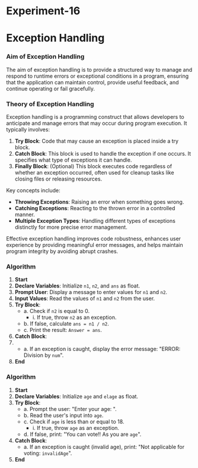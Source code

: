 # Experiment-16

# Exception Handling
### Aim of Exception Handling

The aim of exception handling is to provide a structured way to manage and respond to runtime errors or exceptional conditions in a program, ensuring that the application can maintain control, provide useful feedback, and continue operating or fail gracefully.

### Theory of Exception Handling

Exception handling is a programming construct that allows developers to anticipate and manage errors that may occur during program execution. It typically involves:

1. **Try Block**: Code that may cause an exception is placed inside a try block.
2. **Catch Block**: This block is used to handle the exception if one occurs. It specifies what type of exceptions it can handle.
3. **Finally Block**: (Optional) This block executes code regardless of whether an exception occurred, often used for cleanup tasks like closing files or releasing resources.

Key concepts include:

- **Throwing Exceptions**: Raising an error when something goes wrong.
- **Catching Exceptions**: Reacting to the thrown error in a controlled manner.
- **Multiple Exception Types**: Handling different types of exceptions distinctly for more precise error management.

Effective exception handling improves code robustness, enhances user experience by providing meaningful error messages, and helps maintain program integrity by avoiding abrupt crashes.

### Algorithm 

1. **Start**
2. **Declare Variables**: Initialize `n1`, `n2`, and `ans` as float.
3. **Prompt User**: Display a message to enter values for `n1` and `n2`.
4. **Input Values**: Read the values of `n1` and `n2` from the user.
5. **Try Block**:
   - a. Check if `n2` is equal to 0.
      - i. If true, throw `n2` as an exception.
   - b. If false, calculate `ans = n1 / n2`.
   - c. Print the result: `Answer = ans`.
6. **Catch Block**:
7.   - a. If an exception is caught, display the error message: "ERROR: Division by `num`".
8. **End**



### Algorithm 

1. **Start**
2. **Declare Variables**: Initialize `age` and `elage` as float.
3. **Try Block**:
   - a. Prompt the user: "Enter your age: ".
   - b. Read the user's input into `age`.
   - c. Check if `age` is less than or equal to 18.
      - i. If true, throw `age` as an exception.
   - d. If false, print: "You can vote!! As you are `age`".
4. **Catch Block**:
   - a. If an exception is caught (invalid age), print: "Not applicable for voting: `invalidAge`".
5. **End**

